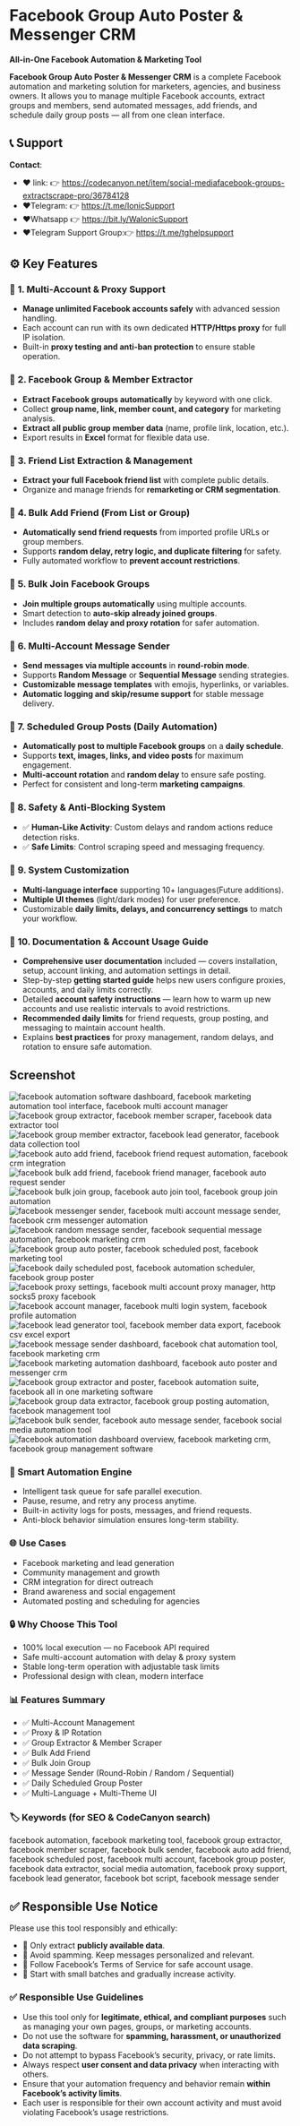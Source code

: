# Facebook Group Auto Poster & Messenger CRM
<p><strong>All-in-One Facebook Automation & Marketing Tool</strong></p>
<p>
    <strong>Facebook Group Auto Poster & Messenger CRM</strong> is a complete Facebook automation and marketing solution
    for marketers, agencies, and business owners. It allows you to manage multiple Facebook accounts,
    extract groups and members, send automated messages, add friends, and schedule daily group posts — all from one clean interface.
</p>


## 📞 Support
**Contact**:  
-  ❤️ link: 👉 https://codecanyon.net/item/social-mediafacebook-groups-extractscrape-pro/36784128
-  ❤️Telegram:           👉 https://t.me/IonicSupport   
-  ❤️Whatsapp          👉 https://bit.ly/WaIonicSupport
-  ❤️Telegram Support Group:👉 https://t.me/tghelpsupport


<h2>⚙️ <strong>Key Features</strong></h2>

<h3>🔹 <strong>1. Multi-Account & Proxy Support</strong></h3>
<ul>
    <li><strong>Manage unlimited Facebook accounts safely</strong> with advanced session handling.</li>
    <li>Each account can run with its own dedicated <strong>HTTP/Https proxy</strong> for full IP isolation.</li>
    <li>Built-in <strong>proxy testing and anti-ban protection</strong> to ensure stable operation.</li>
</ul>

<h3>🔹 <strong>2. Facebook Group & Member Extractor</strong></h3>
<ul>
    <li><strong>Extract Facebook groups automatically</strong> by keyword with one click.</li>
    <li>Collect <strong>group name, link, member count, and category</strong> for marketing analysis.</li>
    <li><strong>Extract all public group member data</strong> (name, profile link, location, etc.).</li>
    <li>Export results in <strong>Excel</strong> format for flexible data use.</li>
</ul>

<h3>🔹 <strong>3. Friend List Extraction & Management</strong></h3>
<ul>
    <li><strong>Extract your full Facebook friend list</strong> with complete public details.</li>
    <li>Organize and manage friends for <strong>remarketing or CRM segmentation</strong>.</li>
</ul>

<h3>🔹 <strong>4. Bulk Add Friend (From List or Group)</strong></h3>
<ul>
    <li><strong>Automatically send friend requests</strong> from imported profile URLs or group members.</li>
    <li>Supports <strong>random delay, retry logic, and duplicate filtering</strong> for safety.</li>
    <li>Fully automated workflow to <strong>prevent account restrictions</strong>.</li>
</ul>

<h3>🔹 <strong>5. Bulk Join Facebook Groups</strong></h3>
<ul>
    <li><strong>Join multiple groups automatically</strong> using multiple accounts.</li>
    <li>Smart detection to <strong>auto-skip already joined groups</strong>.</li>
    <li>Includes <strong>random delay and proxy rotation</strong> for safer automation.</li>
</ul>

<h3>🔹 <strong>6. Multi-Account Message Sender</strong></h3>
<ul>
    <li><strong>Send messages via multiple accounts</strong> in <strong>round-robin mode</strong>.</li>
    <li>Supports <strong>Random Message</strong> or <strong>Sequential Message</strong> sending strategies.</li>
    <li><strong>Customizable message templates</strong> with emojis, hyperlinks, or variables.</li>
    <li><strong>Automatic logging and skip/resume support</strong> for stable message delivery.</li>
</ul>

<h3>🔹 <strong>7. Scheduled Group Posts (Daily Automation)</strong></h3>
<ul>
    <li><strong>Automatically post to multiple Facebook groups</strong> on a <strong>daily schedule</strong>.</li>
    <li>Supports <strong>text, images, links, and video posts</strong> for maximum engagement.</li>
    <li><strong>Multi-account rotation</strong> and <strong>random delay</strong> to ensure safe posting.</li>
    <li>Perfect for consistent and long-term <strong>marketing campaigns</strong>.</li>
</ul>

<h3>🔹<strong> 8. Safety & Anti-Blocking System</strong></h3>
<ul>
    <li>✅ <strong>Human-Like Activity</strong>: Custom delays and random actions reduce detection risks.</li>
    <li>✅ <strong>Safe Limits</strong>: Control scraping speed and messaging frequency.</li>
</ul>
<h3>🔹 <strong>9. System Customization</strong></h3>
<ul>
    <li><strong>Multi-language interface</strong> supporting 10+ languages(Future additions).</li>
    <li><strong>Multiple UI themes</strong> (light/dark modes) for user preference.</li>
    <li>Customizable <strong>daily limits, delays, and concurrency settings</strong> to match your workflow.</li>
</ul>
<h3>🔹 <strong>10. Documentation & Account Usage Guide</strong></h3>
<ul>
    <li><strong>Comprehensive user documentation</strong> included — covers installation, setup, account linking, and automation settings in detail.</li>
    <li>Step-by-step <strong>getting started guide</strong> helps new users configure proxies, accounts, and daily limits correctly.</li>
    <li>Detailed <strong>account safety instructions</strong> — learn how to warm up new accounts and use realistic intervals to avoid restrictions.</li>
    <li><strong>Recommended daily limits</strong> for friend requests, group posting, and messaging to maintain account health.</li>
    <li>Explains <strong>best practices</strong> for proxy management, random delays, and rotation to ensure safe automation.</li>
</ul>

<h2>Screenshot</h2>
<img src="https://i.ibb.co/N29yQhky/01.png" alt="facebook automation software dashboard, facebook marketing automation tool interface, facebook multi account manager" />
<img src="https://i.ibb.co/WWzFqcsr/02.png" alt="facebook group extractor, facebook member scraper, facebook data extractor tool" />
<img src="https://i.ibb.co/vv6s2Nzm/03.png" alt="facebook group member extractor, facebook lead generator, facebook data collection tool" />
<img src="https://i.ibb.co/VWxkCZSh/04.png" alt="facebook auto add friend, facebook friend request automation, facebook crm integration" />
<img src="https://i.ibb.co/3YLHQ0kW/05.png" alt="facebook bulk add friend, facebook friend manager, facebook auto request sender" />
<img src="https://i.ibb.co/4gDpPJCs/06.png" alt="facebook bulk join group, facebook auto join tool, facebook group join automation" />
<img src="https://i.ibb.co/fYpXHPZj/07.png" alt="facebook messenger sender, facebook multi account message sender, facebook crm messenger automation" />
<img src="https://i.ibb.co/HLcWbMt9/08.png" alt="facebook random message sender, facebook sequential message automation, facebook marketing crm" />
<img src="https://i.ibb.co/KzmH1NKZ/09.png" alt="facebook group auto poster, facebook scheduled post, facebook marketing tool" />
<img src="https://i.ibb.co/rKZx7kkR/10.png" alt="facebook daily scheduled post, facebook automation scheduler, facebook group poster" />
<img src="https://i.ibb.co/FkYmQ7zZ/11.png" alt="facebook proxy settings, facebook multi account proxy manager, http socks5 proxy facebook" />
<img src="https://i.ibb.co/N2RqVJfy/12.png" alt="facebook account manager, facebook multi login system, facebook profile automation" />
<img src="https://i.ibb.co/tPq2VrRd/13.png" alt="facebook lead generator tool, facebook member data export, facebook csv excel export" />
<img src="https://i.ibb.co/Wp7FzKWX/14.png" alt="facebook message sender dashboard, facebook chat automation tool, facebook marketing crm" />
<img src="https://i.ibb.co/p6sGPP5Z/15.png" alt="facebook marketing automation dashboard, facebook auto poster and messenger crm" />
<img src="https://i.ibb.co/PZ8y5S0b/16.png" alt="facebook group extractor and poster, facebook automation suite, facebook all in one marketing software" />
<img src="https://i.ibb.co/kgm42Cm0/17.png" alt="facebook group data extractor, facebook group posting automation, facebook management tool" />
<img src="https://i.ibb.co/4wqF3zP7/18.png" alt="facebook bulk sender, facebook auto message sender, facebook social media automation tool" />
<img src="https://i.ibb.co/B5k7cFp9/19.png" alt="facebook automation dashboard overview, facebook marketing crm, facebook group management software" />



<h3>🧠 Smart Automation Engine</h3>
<ul>
    <li>Intelligent task queue for safe parallel execution.</li>
    <li>Pause, resume, and retry any process anytime.</li>
    <li>Built-in activity logs for posts, messages, and friend requests.</li>
    <li>Anti-block behavior simulation ensures long-term stability.</li>
</ul>

<h3>🌐 Use Cases</h3>
<ul>
    <li>Facebook marketing and lead generation</li>
    <li>Community management and growth</li>
    <li>CRM integration for direct outreach</li>
    <li>Brand awareness and social engagement</li>
    <li>Automated posting and scheduling for agencies</li>
</ul>

<h3>🔒 Why Choose This Tool</h3>
<ul>
    <li>100% local execution — no Facebook API required</li>
    <li>Safe multi-account automation with delay & proxy system</li>
    <li>Stable long-term operation with adjustable task limits</li>
    <li>Professional design with clean, modern interface</li>
</ul>


<h3>📊 Features Summary</h3>
<ul>
    <li>✅ Multi-Account Management</li>
    <li>✅ Proxy & IP Rotation</li>
    <li>✅ Group Extractor & Member Scraper</li>
    <li>✅ Bulk Add Friend</li>
    <li>✅ Bulk Join Group</li>
    <li>✅ Message Sender (Round-Robin / Random / Sequential)</li>
    <li>✅ Daily Scheduled Group Poster</li>
    <li>✅ Multi-Language + Multi-Theme UI</li>
</ul>

<h3>🏷️ Keywords (for SEO & CodeCanyon search)</h3>
<p>
    facebook automation, facebook marketing tool, facebook group extractor, facebook member scraper, facebook bulk sender,
    facebook auto add friend, facebook scheduled post, facebook multi account, facebook group poster, facebook data extractor,
    social media automation, facebook proxy support, facebook lead generator, facebook bot script, facebook message sender
</p>


<h2><strong>✅ Responsible Use Notice</strong></h2>
<p>Please use this tool responsibly and ethically:</p>
<ul>
    <li>🔹 Only extract <strong>publicly available data</strong>.</li>
    <li>🔹 Avoid spamming. Keep messages personalized and relevant.</li>
    <li>🔹 Follow Facebook’s Terms of Service for safe account usage.</li>
    <li>🔹 Start with small batches and gradually increase activity.</li>
</ul>


 
<h3>✅ <strong>Responsible Use Guidelines</strong></h3>
<ul>
    <li>Use this tool only for <strong>legitimate, ethical, and compliant purposes</strong> such as managing your own pages, groups, or marketing accounts.</li>
    <li>Do not use the software for <strong>spamming, harassment, or unauthorized data scraping</strong>.</li>
    <li>Do not attempt to bypass Facebook’s security, privacy, or rate limits.</li>
    <li>Always respect <strong>user consent and data privacy</strong> when interacting with others.</li>
    <li>Ensure that your automation frequency and behavior remain <strong>within Facebook’s activity limits</strong>.</li>
    <li>Each user is responsible for their own account activity and must avoid violating Facebook’s usage restrictions.</li>
</ul>

 













 



 
